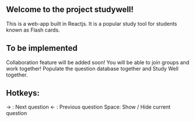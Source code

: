 ## Welcome to the project studywell!
This is a web-app built in Reactjs. It is a popular study tool for students known as Flash cards. 

## To be implemented
Collaboration feature will be added soon! You will be able to join groups and work together! Populate the question database together and Study Well together.

## Hotkeys:
  → : Next question
  ← : Previous question
  Space: Show / Hide current question
  
